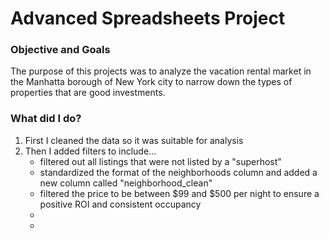 <h1> Advanced Spreadsheets Project </h1>
<h3> Objective and Goals </h3>
<p> The purpose of this projects was to analyze the vacation rental market in the Manhatta borough of New York city to narrow down the types of properties that are good investments. </p>
<h3> What did I do? </h3>
<ol>
  <li> First I cleaned the data so it was suitable for analysis </li>
  <li> Then I added filters to include...
    <ul>
      <li> filtered out all listings that were not listed by a "superhost" </li>
      <li> standardized the format of the neighborhoods column and added a new column called "neighborhood_clean" </li>
      <li> filtered the price to be between $99 and $500 per night to ensure a positive ROI and consistent occupancy </li>
      <li>  </li>
      <li>  </li>
    </ul>
  </li>
</ol>
